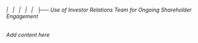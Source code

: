 ###### |   |   |   |   |   ├── Use of Investor Relations Team for Ongoing Shareholder Engagement

*Add content here*